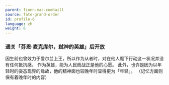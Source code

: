 ```yaml
---
parent: fionn-mac-cumhaill
source: fate-grand-order
id: profile-6
language: zh
weight: 6
---
```


### 通关「芬恩·麦克库尔，弑神的英雄」后开放

因生前也曾效力于爱尔兰上王，所以作为从者时，对在他人麾下行动这一状况并没有任何抵抗感。
作为英雄，能为人民而战正是他的心愿。
此外，也许是因为以年轻时的姿态现界的缘故，他的精神面也较晚年时显得更为「年轻」。
（记忆方面则保有着晚年时的内容）
